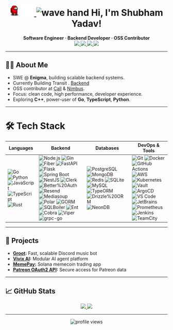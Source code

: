 <!-- Animated intro and avatar -->
<h1 align="center">
  <a href="https://zarif.pro/?ref=ghrdme" target="_blank">
    <img src="https://github.com/zarifpour/assets/blob/main/gifs/imposter.gif?raw=true" alt="imposter" width="75"/>
  </a>
  <img src="https://imgur.com/C7PX4kM.gif" width="30" height="30" alt="wave hand"/> Hi, I'm <b>Shubham Yadav</b>!
</h1>

<div align="center">
  <strong>Software Engineer · Backend Developer · OSS Contributor</strong>
  <br/>
  <a href="mailto:hi@yssh.dev">
    <img src="https://img.shields.io/badge/-hi@yssh.dev-556DB3?style=flat-square&logo=gmail&logoColor=EA4335"/>
  </a>
  <a href="https://yssh.dev" target="_blank">
    <img src="https://img.shields.io/badge/-yssh.dev-000000?style=flat-square&logo=vercel&logoColor=white"/>
  </a>
  <a href="https://yssh.dev/blog" target="_blank">
    <img src="https://img.shields.io/badge/-Blog-05122A?style=flat-square&logo=hashnode&logoColor=2962FF"/>
  </a>
  <a href="https://yssh.dev/resume" target="_blank">
    <img src="https://img.shields.io/badge/-Resume-05122A?style=flat-square&logo=readme&logoColor=FFD700"/>
  </a>
</div>

---

## 🧑‍💻 About Me
- SWE @ **Enigma**, building scalable backend systems.
- Currently Building Transit . [Backend](https://github.com/inlovewithgo/transit-backend)
- OSS contributor at [Call](https://joincall.co) & [Nimbus](https://nimbus.storage).
- Focus: clean code, high performance, developer experience.
- Exploring **C++**, power-user of **Go**, **TypeScript**, **Python**.

---

# 🛠 Tech Stack

| **Languages** | **Backend** | **Databases** | **DevOps & Tools** |
|---------------|-------------|---------------|--------------------|
| ![Go](https://img.shields.io/badge/-Go-05122A?style=flat&logo=Go&logoColor=00ADD8) ![Python](https://img.shields.io/badge/-Python-05122A?style=flat&logo=python) ![JavaScript](https://img.shields.io/badge/-JavaScript-05122A?style=flat&logo=javascript) ![TypeScript](https://img.shields.io/badge/-TypeScript-05122A?style=flat&logo=typescript) ![Rust](https://img.shields.io/badge/-Rust-05122A?style=flat&logo=rust) | ![Node.js](https://img.shields.io/badge/-Node.js-05122A?style=flat&logo=node.js) ![Gin](https://img.shields.io/badge/-Gin-05122A?style=flat&logo=go&logoColor=00ADD8) ![Fiber](https://img.shields.io/badge/-Fiber-05122A?style=flat&logo=go&logoColor=00ADD8) ![FastAPI](https://img.shields.io/badge/-FastAPI-05122A?style=flat&logo=fastapi&logoColor=009688) ![Flask](https://img.shields.io/badge/-Flask-05122A?style=flat&logo=flask) ![Spring Boot](https://img.shields.io/badge/-Spring%20Boot-05122A?style=flat&logo=springboot) ![NestJS](https://img.shields.io/badge/-NestJS-05122A?style=flat&logo=nestjs&logoColor=E0234E) ![Clerk](https://img.shields.io/badge/-Clerk-05122A?style=flat&logo=clerk) ![Better%20Auth](https://img.shields.io/badge/-Better%20Auth-05122A?style=flat&logo=auth0&logoColor=white) ![Resend](https://img.shields.io/badge/-Resend-05122A?style=flat&logo=minutemailer&logoColor=white) ![Mediasoup](https://img.shields.io/badge/-Mediasoup-05122A?style=flat&logo=webrtc&logoColor=white) ![Polar](https://img.shields.io/badge/-Polar-05122A?style=flat&logo=polar&logoColor=white) ![GORM](https://img.shields.io/badge/-GORM-05122A?style=flat&logo=go&logoColor=00ADD8) ![SQLBoiler](https://img.shields.io/badge/-SQLBoiler-05122A?style=flat&logo=go&logoColor=00ADD8) ![Ent](https://img.shields.io/badge/-Ent-05122A?style=flat&logo=go&logoColor=00ADD8) ![Cobra](https://img.shields.io/badge/-Cobra-05122A?style=flat&logo=go&logoColor=00ADD8) ![Viper](https://img.shields.io/badge/-Viper-05122A?style=flat&logo=go&logoColor=00ADD8) ![grpc-go](https://img.shields.io/badge/-gRPC--Go-05122A?style=flat&logo=go&logoColor=00ADD8) | ![PostgreSQL](https://img.shields.io/badge/-PostgreSQL-05122A?style=flat&logo=postgresql&logoColor=336791) ![MongoDB](https://img.shields.io/badge/-MongoDB-05122A?style=flat&logo=MongoDB&logoColor=47A248) ![Redis](https://img.shields.io/badge/-Redis-05122A?style=flat&logo=redis) ![SQLite](https://img.shields.io/badge/-SQLite-05122A?style=flat&logo=SQLite&logoColor=003B57) ![MySQL](https://img.shields.io/badge/-MySQL-05122A?style=flat&logo=mysql&logoColor=4DB33D) ![TypeORM](https://img.shields.io/badge/-TypeORM-05122A?style=flat&logo=typeorm&logoColor=F37626) ![Drizzle%20ORM](https://img.shields.io/badge/-Drizzle%20ORM-05122A?style=flat&logo=drizzle&logoColor=F1E05A) ![NeonDB](https://img.shields.io/badge/-NeonDB-05122A?style=flat&logo=data:image/svg+xml;base64,PHN2ZyB3aWR0aD0iMTAwIiBoZWlnaHQ9IjEwMCIgdmlld0JveD0iMCAwIDI1NiAyNTYiIGZpbGw9IiNmZmYiIHhtbG5zPSJodHRwOi8vd3d3LnczLm9yZy8yMDAwL3N2ZyI+PHBhdGggZD0iTTAgMGgyNTZ2MjU2SDBWMHoiLz48cGF0aCBkPSJNMTI4IDM2TDQ4IDE4MEg4MFYyMjBIMTYwVjE4MEgyMDhMMTI4IDM2WiIvPjwvc3ZnPg==) | ![Git](https://img.shields.io/badge/-Git-05122A?style=flat&logo=git) ![Docker](https://img.shields.io/badge/-Docker-05122A?style=flat&logo=docker) ![GitHub Actions](https://img.shields.io/badge/-GitHub%20Actions-05122A?style=flat&logo=githubactions&logoColor=2088FF) ![AWS](https://img.shields.io/badge/-AWS-05122A?style=flat&logo=amazonaws) ![Kubernetes](https://img.shields.io/badge/-Kubernetes-05122A?style=flat&logo=kubernetes&logoColor=326CE5) ![Vault](https://img.shields.io/badge/-Vault-05122A?style=flat&logo=vault&logoColor=FFEC6E) ![ArgoCD](https://img.shields.io/badge/-ArgoCD-05122A?style=flat&logo=argo&logoColor=F26822) ![VS Code](https://img.shields.io/badge/-VS%20Code-05122A?style=flat&logo=visualstudiocode&logoColor=007ACC) ![JetBrains](https://img.shields.io/badge/-JetBrains-05122A?style=flat&logo=jetbrains) ![Prometheus](https://img.shields.io/badge/-Prometheus-05122A?style=flat&logo=prometheus&logoColor=E6522C) ![Jenkins](https://img.shields.io/badge/-Jenkins-05122A?style=flat&logo=jenkins&logoColor=D24939) ![TeamCity](https://img.shields.io/badge/-TeamCity-05122A?style=flat&logo=teamcity&logoColor=white) |

---

## 🚀 Projects

- **[Groot](https://grootbot.pro):** Fast, scalable Discord music bot
- **[Vivix AI](https://github.com/inlovewithgo/vivix-ai):** Modular AI agent platform
- **[MemePay](https://github.com/inlovewithgo):** Solana memecoin trading app
- **[Patreon OAuth2 API](https://github.com/inlovewithgo/patreon-payment-api):** Secure access for Patreon data

---

## 📈 GitHub Stats

<p align="center">
  <a href="https://github.com/inlovewithgo">
    <img src="https://github-readme-stats-steel-omega.vercel.app/api?username=inlovewithgo&show_icons=true&include_all_commits=true&icon_color=2d77dc&title_color=2d77dc&text_color=ffffff&bg_color=0d1117&hide_border=true&number_format=long" height="160"/>
  </a>
  <a href="https://github.com/inlovewithgo">
    <img src="https://github-readme-stats-steel-omega.vercel.app/api/top-langs/?username=inlovewithgo&layout=compact&icon_color=2d77dc&title_color=2d77dc&text_color=ffffff&bg_color=0d1117&hide_border=true&langs_count=10" height="160"/>
  </a>
</p>

---

<p align="center">
  <img src="https://komarev.com/ghpvc/?username=inlovewithgo&style=flat&color=lightgray" alt="profile views"/>
</p>
